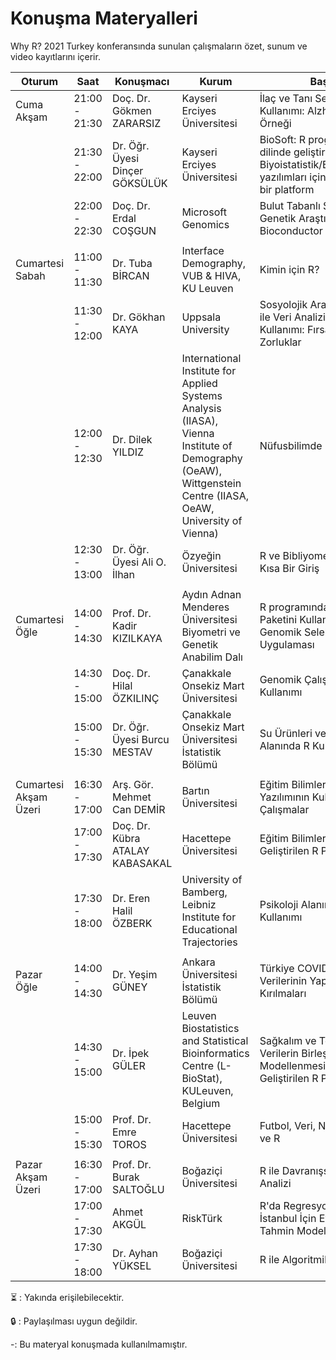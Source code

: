 # Konuşma Materyalleri
Why R? 2021 Turkey konferansında sunulan çalışmaların özet, sunum ve video kayıtlarını içerir.


| Oturum              | Saat                          | Konuşmacı            | Kurum                 | Başlık                  | Özet | Sunum | Video | Script|
|---------------------|-------------------------------|----------------------|-----------------------|-------------------------|------|-------|-------|-------|
|Cuma Akşam           | 21:00 - 21:30                 | Doç. Dr. Gökmen ZARARSIZ      | Kayseri Erciyes Üniversitesi                      |İlaç ve Tanı Sektörlerinde R Kullanımı: Alzheimer Projesi Örneği                         | [:book:](http://whyr.pl/2021/turkey/abstract_book/#ila%C3%A7-ve-tan%C4%B1-sekt%C3%B6rlerinde-r-kullan%C4%B1m%C4%B1-alzheimer-projesi-%C3%B6rne%C4%9Fi)  |:hourglass_flowing_sand:   |[:movie_camera:](https://www.youtube.com/watch?v=d17myeFyU3I)|-|                           
|                     | 21:30 - 22:00                 | Dr. Öğr. Üyesi Dinçer GÖKSÜLÜK      | Kayseri Erciyes Üniversitesi                       | BioSoft: R programlama dilinde geliştirilen Biyoistatistik/Biyoinformatik yazılımları için bulut tabanlı bir platform                        |[:book:](http://whyr.pl/2021/turkey/abstract_book/#biosoft-r-dilinde-geli%C5%9Ftirilen-biyoistatistikbiyoinformatik-yaz%C4%B1l%C4%B1mlar%C4%B1-i%C3%A7in-bulut-tabanl%C4%B1-bir-platform) |[:chart_with_upwards_trend:](https://github.com/whyr2021turkey/Konusmalar/blob/main/Sunumlar/Dincer_Goksuluk_Sunum.pdf)|[:movie_camera:](https://www.youtube.com/watch?v=wodjdSaSWjs)|[:computer:]()|                     
|                     | 22:00 - 22:30                 | Doç. Dr. Erdal COŞGUN         | Microsoft Genomics                     |  Bulut Tabanlı Sistemlerde Genetik Araştırmalar: Bioconductor Deneyimi                       | [:book:](http://whyr.pl/2021/turkey/abstract_book/#bulut-tabanl%C4%B1-sistemlerde-genetik-ara%C5%9Ft%C4%B1rmalar-bioconductor-deneyimi)|[:chart_with_upwards_trend:](https://github.com/whyr2021turkey/Konusmalar/blob/main/Sunumlar/Erdal_Cosgun_Sunum.pdf)|[:movie_camera:](https://www.youtube.com/watch?v=BH4hYvq0IA8)|-|
|                     |                               |                      |                       |                         |
|Cumartesi Sabah      | 11:00 - 11:30                 | Dr. Tuba BİRCAN          | Interface Demography, VUB & HIVA, KU Leuven                        |Kimin için R?                         ||:hourglass_flowing_sand:||-|
|                     | 11:30 - 12:00                 | Dr. Gökhan KAYA          | Uppsala University                      | Sosyolojik Araştırmalarda R ile Veri Analizi ve Teori Kullanımı: Fırsatlar ve Zorluklar                       |[:book:](http://whyr.pl/2021/turkey/abstract_book/#sosyolojik-ara%C5%9Ft%C4%B1rmalarda-r-ile-veri-analizi-ve-teori-kullan%C4%B1m%C4%B1-f%C4%B1rsatlar-ve-zorluklar)|[:chart_with_upwards_trend:](https://github.com/whyr2021turkey/Konusmalar/blob/main/Sunumlar/Gokhan_Kaya_Sunum.pdf)|:lock:|-|
|                     | 12:00 - 12:30                 | Dr. Dilek YILDIZ         |International Institute for Applied Systems Analysis (IIASA), Vienna Institute of Demography (OeAW), Wittgenstein Centre (IIASA, OeAW, University of Vienna)                       | Nüfusbilimde R kullanımı                        |[:book:](http://whyr.pl/2021/turkey/abstract_book/#n%C3%BCfusbilimde-r-kullan%C4%B1m%C4%B1)|[:chart_with_upwards_trend:](https://github.com/whyr2021turkey/Konusmalar/blob/main/Sunumlar/Dilek_Yildiz_Sunum.pdf)|[:movie_camera:](https://www.youtube.com/watch?v=MK6-oVzEloI)|-|
|                     | 12:30 - 13:00                 | Dr. Öğr. Üyesi Ali O. İlhan         | Özyeğin Üniversitesi                       |R ve Bibliyometrik Analiz: Kısa Bir Giriş                         |[:book:](http://whyr.pl/2021/turkey/abstract_book/#r-ve-bibliyometrik-analiz-k%C4%B1sa-bir-giri%C5%9F)|:hourglass_flowing_sand:|[:movie_camera:](https://www.youtube.com/watch?v=l5A-y9XbrCI)|:hourglass_flowing_sand: |
|                     |                               |                      |                       |                         |
|Cumartesi Öğle       | 14:00 - 14:30                 | Prof. Dr. Kadir KIZILKAYA | Aydın Adnan Menderes Üniversitesi Biyometri ve Genetik Anabilim Dalı                      |R programında Synbreed Paketini Kullanarak Genomik Seleksiyon Uygulaması|[:book:](http://whyr.pl/2021/turkey/abstract_book/#r-program%C4%B1nda-synbreed-paketini-kullanarak-genomik-seleksiyon-uygulamas%C4%B1)|[:chart_with_upwards_trend:](https://github.com/whyr2021turkey/Konusmalar/blob/main/Sunumlar/Kadir_Kizilkaya_Sunum.pdf)|[:movie_camera:](https://www.youtube.com/watch?v=-YQALRkqIXc)|-|
|                     | 14:30 - 15:00                 | Doç. Dr. Hilal ÖZKILINÇ       | Çanakkale Onsekiz Mart Üniversitesi                      |Genomik Çalışmalarda R Kullanımı|[:book:](http://whyr.pl/2021/turkey/abstract_book/#genomik-%C3%A7al%C4%B1%C5%9Fmalarda-r-kullan%C4%B1m%C4%B1)|:hourglass_flowing_sand:|[:movie_camera:](https://www.youtube.com/watch?v=SZ6Tm6Rkqf8)|-|
|                     | 15:00 - 15:30                 | Dr. Öğr. Üyesi Burcu MESTAV         | Çanakkale Onsekiz Mart Üniversitesi İstatistik Bölümü                       |Su Ürünleri ve Ekoloji Alanında R Kullanımı                         |[:book:](http://whyr.pl/2021/turkey/abstract_book/#su-%C3%BCr%C3%BCnleri-ve-ekoloji-alan%C4%B1nda-r-kullan%C4%B1m%C4%B1)|[:chart_with_upwards_trend:](https://github.com/whyr2021turkey/Konusmalar/blob/main/Sunumlar/Burcu_Mestav_Sunum.pdf)|[:movie_camera:](https://www.youtube.com/watch?v=oV1PI102Kfo)|-|
|                     |                               |                                       |                         |
|Cumartesi Akşam Üzeri| 16:30 - 17:00                 | Arş. Gör. Mehmet Can DEMİR| Bartın Üniversitesi                      |Eğitim Bilimleri Alanında R Yazılımının Kullanıldığı Çalışmalar                         |[:book:](http://whyr.pl/2021/turkey/abstract_book/#e%C4%9Fitim-bilimleri-alan%C4%B1nda-r-yaz%C4%B1l%C4%B1m%C4%B1n%C4%B1n-kullan%C4%B1ld%C4%B1%C4%9F%C4%B1-%C3%A7al%C4%B1%C5%9Fmalar)|[:chart_with_upwards_trend:](https://github.com/whyr2021turkey/Konusmalar/blob/main/Sunumlar/MehmetCan_Demir_Sunum.pdf)|[:movie_camera:](https://www.youtube.com/watch?v=o3ZHBbZyDjM)|-|
|                     | 17:00 - 17:30                 | Doç. Dr. Kübra ATALAY KABASAKAL | Hacettepe Üniversitesi                                          |Eğitim Bilimleri Alanında Geliştirilen R Paketleri                         | [:book:](http://whyr.pl/2021/turkey/abstract_book/#e%C4%9Fitim-bilimleri-alan%C4%B1nda-geli%C5%9Ftirilen-r-paketleri)|[:chart_with_upwards_trend:](https://github.com/whyr2021turkey/Konusmalar/blob/main/Sunumlar/Kubra_Atalay_Kabasakal_Sunum.pdf)|[:movie_camera:](https://www.youtube.com/watch?v=9eF6e4FGRYk)|-|
|                     | 17:30 - 18:00                 | Dr. Eren Halil ÖZBERK| University of Bamberg, Leibniz Institute for Educational Trajectories                                               |Psikoloji Alanında R Kullanımı                         | [:book:](http://whyr.pl/2021/turkey/abstract_book/#psikoloji-alan%C4%B1nda-r-kullan%C4%B1m%C4%B1) |[:chart_with_upwards_trend:](https://github.com/whyr2021turkey/Konusmalar/blob/main/Sunumlar/ErenHalil_Ozberk_Sunum.pdf)|[:movie_camera:](https://www.youtube.com/watch?v=7sUiBRG9vqQ)|[:computer:](https://github.com/whyr2021turkey/Konusmalar/blob/main/Scriptler/ErenHalil_Ozberk_Script.zip)|
|                     |                               |                                       |                         |
|Pazar Öğle           | 14:00 - 14:30                 | Dr. Yeşim GÜNEY | Ankara Üniversitesi İstatistik Bölümü                                                      | Türkiye COVID-19 Verilerinin Yapısal Kırılmaları                        |[:book:](http://whyr.pl/2021/turkey/abstract_book/#t%C3%BCrkiye-covid-19-verilerinin-yap%C4%B1sal-k%C4%B1r%C4%B1lmalar%C4%B1) |:lock:|:lock:|-|
|                     | 14:30 - 15:00                 | Dr. İpek GÜLER | Leuven Biostatistics and Statistical Bioinformatics Centre (L-BioStat), KULeuven, Belgium                           |Sağkalım ve Tekrarlı Verilerin Birleşik Modellenmesi için Geliştirilen R Paketleri                         | |[:chart_with_upwards_trend:](https://github.com/whyr2021turkey/Konusmalar/blob/main/Sunumlar/Ipek_Guler_Sunum.pdf)||-|
|                     | 15:00 - 15:30                 | Prof. Dr. Emre TOROS | Hacettepe Üniversitesi | Futbol, Veri, Neden, Nasıl ve R                                                                                     | |[:chart_with_upwards_trend:](https://github.com/whyr2021turkey/Konusmalar/blob/main/Sunumlar/Emre_Toros_Sunum.pdf) ||[:computer:](https://github.com/whyr2021turkey/Konusmalar/blob/main/Scriptler/Emre_Toros_Script.zip)|
|                     |                               |                                                                 |                         |
|Pazar Akşam Üzeri    | 16:30 - 17:00                 | Prof. Dr. Burak SALTOĞLU | Boğaziçi Üniversitesi                                                                |R ile Davranışsal Finans Analizi                         | |:hourglass_flowing_sand:||:hourglass_flowing_sand: |
|                     | 17:00 - 17:30                 | Ahmet AKGÜL                                                                | RiskTürk                        |R'da Regresyon Analizi: İstanbul İçin Ev Fiyatları Tahmin Modellemesi| |-||[:computer:](https://github.com/rpydaneogrendim/whyR2021Turkey)|
|                     | 17:30 - 18:00                 | Dr. Ayhan YÜKSEL                                                       | Boğaziçi Üniversitesi                    | R ile Algoritmik Trade||:hourglass_flowing_sand:||:hourglass_flowing_sand: |

:hourglass_flowing_sand: : Yakında erişilebilecektir.

:lock: : Paylaşılması uygun değildir.

-: Bu materyal konuşmada kullanılmamıştır.

